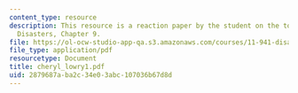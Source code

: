 ```yaml
---
content_type: resource
description: This resource is a reaction paper by the student on the topic Natural
  Disasters, Chapter 9.
file: https://ol-ocw-studio-app-qa.s3.amazonaws.com/courses/11-941-disaster-vulnerability-and-resilience-spring-2005/2879687aba2c34e03abc107036b67d8d_cheryl_lowry1.pdf
file_type: application/pdf
resourcetype: Document
title: cheryl_lowry1.pdf
uid: 2879687a-ba2c-34e0-3abc-107036b67d8d
---
```

